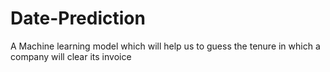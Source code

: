 # Date-Prediction
A Machine learning model which will help us to guess the tenure in which a company will clear its invoice
